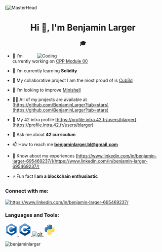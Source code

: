 [![MasterHead](https://mir-s3-cdn-cf.behance.net/project_modules/hd/530d19128171271.6153059aec31a.gif)
<h1 align="center">Hi 👋, I'm Benjamin Larger</h1>
<h3 align="center">🎓 <Programmation Engineering in 42 School | Market Finance Master degree in Université de Montpellier></h3>
<img align="right" alt="Coding" width="400" src="https://mir-s3-cdn-cf.behance.net/project_modules/hd/530d19128171271.6153059aec31a.gif">


- 🔭 I’m currently working on [CPP Module 00](https://github.com/BenjaminLarger/C-)

- 🌱 I’m currently learning **Solidity**

- 👯 My collaborative project I am the most proud of is [Cub3d](https://github.com/DorukEmre/cub3d)

- 🤝 I’m looking to improve [Minishell](https://github.com/BenjaminLarger/minishell)

- 👨‍💻 All of my projects are available at [https://github.com/BenjaminLarger?tab=stars](https://github.com/BenjaminLarger?tab=stars)

- 📝 My 42 intra profile [https://profile.intra.42.fr/users/blarger](https://profile.intra.42.fr/users/blarger)

- 💬 Ask me about **42 curriculum**

- 📫 How to reach me **benjaminlarger.bl@gmail.com**

- 📄 Know about my experiences [https://www.linkedin.com/in/benjamin-larger-695469237/](https://www.linkedin.com/in/benjamin-larger-695469237/)

- ⚡ Fun fact **I am a blockchain enthusiastic**

<h3 align="left">Connect with me:</h3>
<p align="left">
<a href="https://linkedin.com/in/https://www.linkedin.com/in/benjamin-larger-695469237/" target="blank"><img align="center" src="https://raw.githubusercontent.com/rahuldkjain/github-profile-readme-generator/master/src/images/icons/Social/linked-in-alt.svg" alt="https://www.linkedin.com/in/benjamin-larger-695469237/" height="30" width="40" /></a>
</p>

<h3 align="left">Languages and Tools:</h3>
<p align="left"> <a href="https://www.cprogramming.com/" target="_blank" rel="noreferrer"> <img src="https://raw.githubusercontent.com/devicons/devicon/master/icons/c/c-original.svg" alt="c" width="40" height="40"/> </a> <a href="https://www.w3schools.com/cpp/" target="_blank" rel="noreferrer"> <img src="https://raw.githubusercontent.com/devicons/devicon/master/icons/cplusplus/cplusplus-original.svg" alt="cplusplus" width="40" height="40"/> </a> <a href="https://git-scm.com/" target="_blank" rel="noreferrer"> <img src="https://www.vectorlogo.zone/logos/git-scm/git-scm-icon.svg" alt="git" width="40" height="40"/> </a> <a href="https://www.python.org" target="_blank" rel="noreferrer"> <img src="https://raw.githubusercontent.com/devicons/devicon/master/icons/python/python-original.svg" alt="python" width="40" height="40"/> </a> </p>

<p><img align="center" src="https://github-readme-stats.vercel.app/api/top-langs?username=benjaminlarger&show_icons=true&locale=en&layout=compact" alt="benjaminlarger" /></p>

